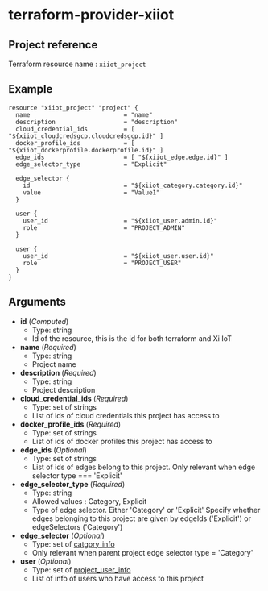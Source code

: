 # terraform-provider-xiiot

## Project reference

Terraform resource name : `xiiot_project`

## Example

```
resource "xiiot_project" "project" {
  name                          = "name"
  description                   = "description"
  cloud_credential_ids          = [ "${xiiot_cloudcredsgcp.cloudcredsgcp.id}" ]
  docker_profile_ids            = [ "${xiiot_dockerprofile.dockerprofile.id}" ]
  edge_ids                      = [ "${xiiot_edge.edge.id}" ]
  edge_selector_type            = "Explicit"

  edge_selector {
    id                          = "${xiiot_category.category.id}"
    value                       = "Value1"
  }

  user {
    user_id                     = "${xiiot_user.admin.id}"
    role                        = "PROJECT_ADMIN"
  }

  user {
    user_id                     = "${xiiot_user.user.id}"
    role                        = "PROJECT_USER"
  }
}
```

## Arguments

* __id__ (_Computed_)
  * Type: string
  * Id of the resource, this is the id for both terraform and Xi IoT
* __name__ (_Required_)
  * Type: string
  * Project name
* __description__ (_Required_)
  * Type: string
  * Project description
* __cloud_credential_ids__ (_Required_)
  * Type: set of strings
  * List of ids of cloud credentials this project has access to
* __docker_profile_ids__ (_Required_)
  * Type: set of strings
  * List of ids of docker profiles this project has access to
* __edge_ids__ (_Optional_)
  * Type: set of strings
  * List of ids of edges belong to this project. Only relevant when edge selector type === 'Explicit'
* __edge_selector_type__ (_Required_)
  * Type: string
  * Allowed values : Category, Explicit
  * Type of edge selector. Either 'Category' or 'Explicit' Specify whether edges belonging to this project are given by edgeIds ('Explicit') or edgeSelectors ('Category')
* __edge_selector__ (_Optional_)
  * Type: set of [catgory_info](category_info.md)
  * Only relevant when parent project edge selector type = 'Category'
* __user__ (_Optional_)
  * Type: set of [project_user_info](project_user_info.md)
  * List of info of users who have access to this project
